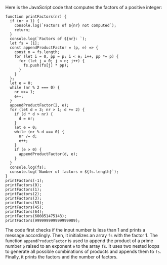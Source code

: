 Here is the JavaScript code that computes the factors of a positive integer:
```
function printFactors(nr) {
  if (nr < 1) {
    console.log(`Factors of ${nr} not computed`);
    return;
  }
  console.log(`Factors of ${nr}: `);
  let fs = [1];
  const appendProductFactor = (p, e) => {
    const n = fs.length;
    for (let i = 0, pp = p; i < e; i++, pp *= p) {
      for (let j = 0; j < n; j++) {
        fs.push(fs[j] * pp);
      }
    }
  };
  let e = 0;
  while (nr % 2 === 0) {
    nr >>= 1;
    e++;
  }
  appendProductFactor(2, e);
  for (let d = 3; nr > 1; d += 2) {
    if (d * d > nr) {
      d = nr;
    }
    let e = 0;
    while (nr % d === 0) {
      nr /= d;
      e++;
    }
    if (e > 0) {
      appendProductFactor(d, e);
    }
  }
  console.log(fs);
  console.log(`Number of factors = ${fs.length}`);
}
printFactors(-1);
printFactors(0);
printFactors(1);
printFactors(2);
printFactors(3);
printFactors(53);
printFactors(45);
printFactors(64);
printFactors(600851475143);
printFactors(999999999999999989);
```
The code first checks if the input number is less than 1 and prints a message accordingly. Then, it initializes an array `fs` with the factor 1. The function `appendProductFactor` is used to append the product of a prime number `p` raised to an exponent `e` to the array `fs`. It uses two nested loops to generate all possible combinations of products and appends them to `fs`. Finally, it prints the factors and the number of factors.

